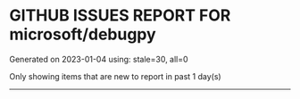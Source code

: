 
# GITHUB ISSUES REPORT FOR microsoft/debugpy


Generated on 2023-01-04 using: stale=30, all=0


Only showing items that are new to report in past 1 day(s)


---
